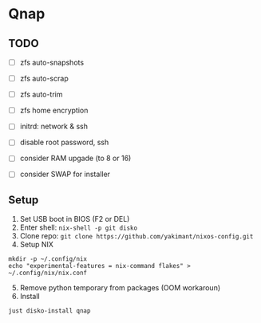 # Qnap

## TODO

- [ ] zfs auto-snapshots
- [ ] zfs auto-scrap

- [ ] zfs auto-trim
- [ ] zfs home encryption
- [ ] initrd: network & ssh
- [ ] disable root password, ssh
- [ ] consider RAM upgade (to 8 or 16)
- [ ] consider SWAP for installer

## Setup

1. Set USB boot in BIOS (F2 or DEL)
2. Enter shell: `nix-shell -p git disko`
3. Clone repo: `git clone https://github.com/yakimant/nixos-config.git`
4. Setup NIX
```
mkdir -p ~/.config/nix
echo "experimental-features = nix-command flakes" > ~/.config/nix/nix.conf
```
5. Remove python temporary from packages (OOM workaroun)
6. Install
```
just disko-install qnap
```
